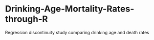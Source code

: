 # Drinking-Age-Mortality-Rates-through-R
Regression discontinuity study comparing drinking age and death rates 
